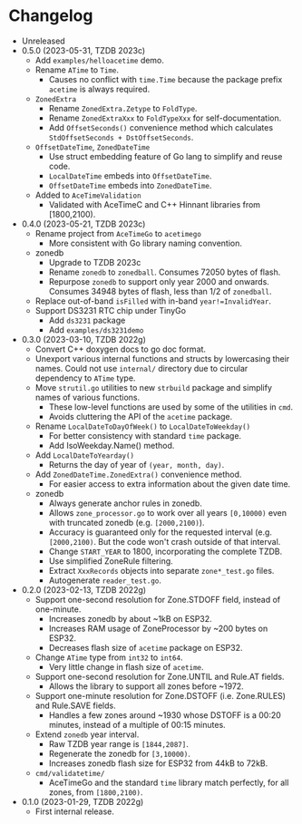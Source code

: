 # Changelog

* Unreleased
* 0.5.0 (2023-05-31, TZDB 2023c)
    * Add `examples/helloacetime` demo.
    * Rename `ATime` to `Time`.
        * Causes no conflict with `time.Time` because the package prefix
          `acetime` is always required.
    * `ZonedExtra`
        * Rename `ZonedExtra.Zetype` to `FoldType`.
        * Rename `ZonedExtraXxx` to `FoldTypeXxx` for self-documentation.
        * Add `OffsetSeconds()` convenience method which calculates
          `StdOffsetSeconds + DstOffsetSeconds`.
    * `OffsetDateTime`, `ZonedDateTime`
        * Use struct embedding feature of Go lang to simplify and reuse code.
        * `LocalDateTime` embeds into `OffsetDateTime`.
        * `OffsetDateTime` embeds into `ZonedDateTime`.
    * Added to `AceTimeValidation`
        * Validated with AceTimeC and C++ Hinnant libraries from [1800,2100).
* 0.4.0 (2023-05-21, TZDB 2023c)
    * Rename project from `AceTimeGo` to `acetimego`
        * More consistent with Go library naming convention.
    * zonedb
        * Upgrade to TZDB 2023c
        * Rename `zonedb` to `zonedball`. Consumes 72050 bytes of flash.
        * Repurpose `zonedb` to support only year 2000 and onwards.
          Consumes 34948 bytes of flash, less than 1/2 of `zonedball`.
    * Replace out-of-band `isFilled` with in-band `year!=InvalidYear`.
    * Support DS3231 RTC chip under TinyGo
        * Add `ds3231` package
        * Add `examples/ds3231demo`
* 0.3.0 (2023-03-10, TZDB 2022g)
    * Convert C++ doxygen docs to go doc format.
    * Unexport various internal functions and structs by lowercasing their
      names. Could not use `internal/` directory due to circular dependency to
      `ATime` type.
    * Move `strutil.go` utilities to new `strbuild` package and simplify
      names of various functions.
        * These low-level functions are used by some of the utilities in `cmd`.
        * Avoids cluttering the API of the `acetime` package.
    * Rename `LocalDateToDayOfWeek()` to `LocalDateToWeekday()`
        * For better consistency with standard `time` package.
        * Add IsoWeekday.Name() method.
    * Add `LocalDateToYearday()`
        * Returns the day of year of `(year, month, day)`.
    * Add `ZonedDateTime.ZonedExtra()` convenience method.
        * For easier access to extra information about the given date time.
    * zonedb
        * Always generate anchor rules in zonedb.
        * Allows `zone_processor.go` to work over all years `[0,10000)`
          even with truncated zonedb (e.g. `[2000,2100)`).
        * Accuracy is guaranteed only for the requested interval (e.g.
          `[2000,2100)`. But the code won't crash outside of that interval.
        * Change `START_YEAR` to 1800, incorporating the complete TZDB.
        * Use simplified ZoneRule filtering.
        * Extract `XxxRecords` objects into separate `zone*_test.go` files.
        * Autogenerate `reader_test.go`.
* 0.2.0 (2023-02-13, TZDB 2022g)
    * Support one-second resolution for Zone.STDOFF field, instead of
      one-minute.
        * Increases zonedb by about ~1kB on ESP32.
        * Increases RAM usage of ZoneProcessor by ~200 bytes on ESP32.
        * Decreases flash size of `acetime` package on ESP32.
    * Change `ATime` type from `int32` to `int64`.
        * Very little change in flash size of `acetime`.
    * Support one-second resolution for Zone.UNTIL and Rule.AT fields.
        * Allows the library to support all zones before ~1972.
    * Support one-minute resolution for Zone.DSTOFF (i.e. Zone.RULES) and
      Rule.SAVE fields.
        * Handles a few zones around ~1930 whose DSTOFF is a 00:20 minutes,
          instead of a multiple of 00:15 minutes.
    * Extend `zonedb` year interval.
        * Raw TZDB year range is `[1844,2087]`.
        * Regenerate the zonedb for `[3,10000)`.
        * Increases zonedb flash size for ESP32 from 44kB to 72kB.
    * `cmd/validatetime/`
        * AceTimeGo and the standard `time` library match perfectly,
          for all zones, from `[1800,2100)`.
* 0.1.0 (2023-01-29, TZDB 2022g)
    * First internal release.
